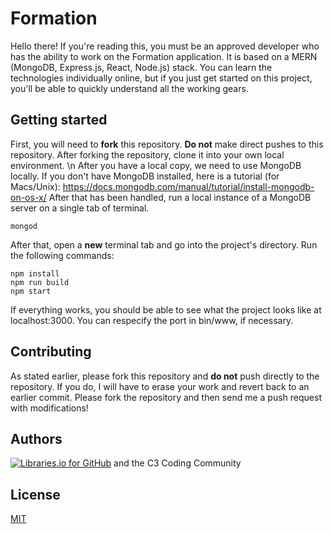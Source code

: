 # Formation
Hello there! If you're reading this, you must be an approved developer who has the ability to work on the Formation application. It is based on a MERN (MongoDB, Express.js, React, Node.js) stack. You can learn the technologies individually online, but if you just get started on this project, you'll be able to quickly understand all the working gears.

## Getting started
First, you will need to **fork** this repository. **Do not** make direct pushes to this repository. After forking the repository, clone it into your own local environment.
\n
After you have a local copy, we need to use MongoDB locally. If you don't have MongoDB installed, here is a tutorial (for Macs/Unix): https://docs.mongodb.com/manual/tutorial/install-mongodb-on-os-x/
After that has been handled, run a local instance of a MongoDB server on a single tab of terminal.
```
mongod
```

After that, open a **new** terminal tab and go into the project's directory. Run the following commands:
```
npm install
npm run build
npm start
```
If everything works, you should be able to see what the project looks like at localhost:3000. You can respecify the port in bin/www, if necessary.

## Contributing

As stated earlier, please fork this repository and **do not** push directly to the repository. If you do, I will have to erase your work and revert back to an earlier commit. Please fork the repository and then send me a push request with modifications!

## Authors

[![Libraries.io for GitHub](https://img.shields.io/badge/Justin%20He-justinhe16-blue.svg)](http://justinhe.com) and the C3 Coding Community

## License

[MIT](https://github.com/omgimanerd/rit-notes/blob/master/LICENSE)
